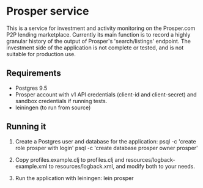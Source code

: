 # Prosper service

This is a service for investment and activity monitoring on the Prosper.com
P2P lending marketplace. Currently its main function is to record a highly
granular history of the output of Prosper's 'search/listings' endpoint.
The investment side of the application is not complete or tested, and is not
suitable for production use.

## Requirements

* Postgres 9.5
* Prosper account with v1 API credentials (client-id and client-secret) and
  sandbox credentials if running tests.
* leiningen (to run from source)

## Running it

1. Create a Postgres user and database for the application:
    psql -c 'create role prosper with login'
    psql -c 'create database prosper owner prosper'

2. Copy profiles.example.clj to profiles.clj and resources/logback-example.xml
   to resources/logback.xml, and modify both to your needs.

3. Run the application with leiningen:
    lein prosper
